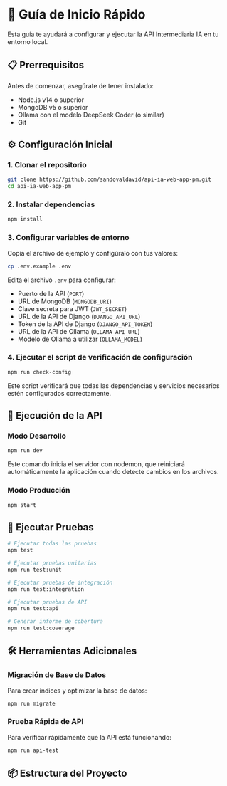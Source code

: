# 🚀 Guía de Inicio Rápido

Esta guía te ayudará a configurar y ejecutar la API Intermediaria IA en tu entorno local.

## 📋 Prerrequisitos

Antes de comenzar, asegúrate de tener instalado:

- Node.js v14 o superior
- MongoDB v5 o superior
- Ollama con el modelo DeepSeek Coder (o similar)
- Git

## ⚙️ Configuración Inicial

### 1. Clonar el repositorio

```bash
git clone https://github.com/sandovaldavid/api-ia-web-app-pm.git
cd api-ia-web-app-pm
```

### 2. Instalar dependencias

```bash
npm install
```

### 3. Configurar variables de entorno

Copia el archivo de ejemplo y configúralo con tus valores:

```bash
cp .env.example .env
```

Edita el archivo `.env` para configurar:

- Puerto de la API (`PORT`)
- URL de MongoDB (`MONGODB_URI`)
- Clave secreta para JWT (`JWT_SECRET`)
- URL de la API de Django (`DJANGO_API_URL`)
- Token de la API de Django (`DJANGO_API_TOKEN`)
- URL de la API de Ollama (`OLLAMA_API_URL`)
- Modelo de Ollama a utilizar (`OLLAMA_MODEL`)

### 4. Ejecutar el script de verificación de configuración

```bash
npm run check-config
```

Este script verificará que todas las dependencias y servicios necesarios estén configurados correctamente.

## 🚀 Ejecución de la API

### Modo Desarrollo

```bash
npm run dev
```

Este comando inicia el servidor con nodemon, que reiniciará automáticamente la aplicación cuando detecte cambios en los archivos.

### Modo Producción

```bash
npm start
```

## 🧪 Ejecutar Pruebas

```bash
# Ejecutar todas las pruebas
npm test

# Ejecutar pruebas unitarias
npm run test:unit

# Ejecutar pruebas de integración
npm run test:integration

# Ejecutar pruebas de API
npm run test:api

# Generar informe de cobertura
npm run test:coverage
```

## 🛠️ Herramientas Adicionales

### Migración de Base de Datos

Para crear índices y optimizar la base de datos:

```bash
npm run migrate
```

### Prueba Rápida de API

Para verificar rápidamente que la API está funcionando:

```bash
npm run api-test
```

## 📦 Estructura del Proyecto

